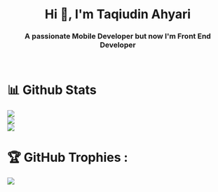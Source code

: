 <h1 align="center">Hi 👋, I'm Taqiudin Ahyari</h1>
<h3 align="center">A passionate Mobile Developer but now I'm Front End Developer</h3>
<br>  

# 📊 Github Stats

![](https://github-readme-stats.vercel.app/api?username=lossez&show_icons=true&theme=radical)<br>
![](https://github-readme-streak-stats.herokuapp.com?user=lossez&theme=radical&border_radius=5)<br>
![](https://github-readme-stats.vercel.app/api/top-langs/?username=lossez&langs_count=8&theme=radical&layout=compact)

# 🏆 GitHub Trophies : 
![](https://github-profile-trophy.vercel.app/?username=lossez&theme=radical)
